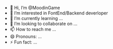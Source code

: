 - 👋 Hi, I’m @MoodinGame
- 👀 I’m interested in FontEnd/Backend deverloper
- 🌱 I’m currently learning ...
- 💞️ I’m looking to collaborate on ...
- 📫 How to reach me ...
- 😄 Pronouns: ...
- ⚡ Fun fact: ...

<!---
MoodinGame/MoodinGame is a ✨ special ✨ repository because its `README.md` (this file) appears on your GitHub profile.
You can click the Preview link to take a look at your changes.
--->
